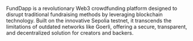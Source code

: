 FundDapp is a revolutionary Web3 crowdfunding platform designed to disrupt traditional fundraising methods by leveraging blockchain technology. Built on the innovative Sepolia testnet, it transcends the limitations of outdated networks like Goerli, offering a secure, transparent, and decentralized solution for creators and backers.

